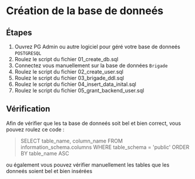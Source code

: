 # Création de la base de donneés

## Étapes 
1. Ouvrez PG Admin ou autre logiciel pour géré votre base de donneés `POSTGRESQL`
2. Roulez le script du fichier 01_create_db.sql
3. Connectez vous manuellement sur la base de données `Brigade`
4. Roulez le script du fichier 02_create_user.sql
5. Roulez le script du fichier 03_brigade_ddl.sql
6. Roulez le script du fichier 04_insert_data_inital.sql
7. Roulez le script du fichier 05_grant_backend_user.sql


## Vérification 

Afin de vérifier que les ta  base de donneés soit bel et bien correct, vous pouvez roulez ce code :
> SELECT table_name, column_name FROM information_schema.columns WHERE table_schema = 'public'
ORDER BY table_name ASC

ou également vous pouvez vérifier manuellement les tables que les donneés soient bel et bien insérées